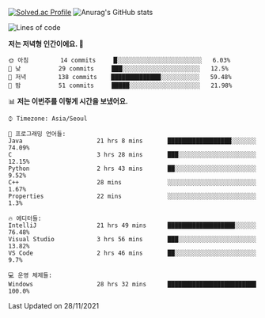

<!--
**PungwonLee/PungwonLee** is a ✨ _special_ ✨ repository because its `README.md` (this file) appears on your GitHub profile.

Here are some ideas to get you started:

- 🔭 I’m currently working on ...
- 🌱 I’m currently learning ...
- 👯 I’m looking to collaborate on ...
- 🤔 I’m looking for help with ...
- 💬 Ask me about ...
- 📫 How to reach me: ...
- 😄 Pronouns: ...
- ⚡ Fun fact: ...
-->
[![Solved.ac Profile](http://mazassumnida.wtf/api/v2/generate_badge?boj=vnddnjs00)](https://solved.ac/vnddnjs00/)
![Anurag's GitHub stats](https://github-readme-stats.vercel.app/api?username=PungwonLee&show_icons=true&theme=radical)
<!--START_SECTION:waka-->
![Lines of code](https://img.shields.io/badge/%EC%A0%80%EB%8A%94%20%EC%97%AC%ED%83%9C%EA%B9%8C%EC%A7%80%20-87975%20%EC%A4%84%EC%9D%98%20%EC%BD%94%EB%93%9C%EB%A5%BC%20%EC%9E%91%EC%84%B1%ED%96%88%EC%96%B4%EC%9A%94.-blue)

**저는 저녁형 인간이에요. 🦉** 

```text
🌞 아침         14 commits     █░░░░░░░░░░░░░░░░░░░░░░░░   6.03% 
🌆 낮　         29 commits     ███░░░░░░░░░░░░░░░░░░░░░░   12.5% 
🌃 저녁         138 commits    ██████████████░░░░░░░░░░░   59.48% 
🌙 밤　         51 commits     █████░░░░░░░░░░░░░░░░░░░░   21.98%

```


📊 **저는 이번주를 이렇게 시간을 보냈어요.** 

```text
⌚︎ Timezone: Asia/Seoul

💬 프로그래밍 언어들: 
Java                     21 hrs 8 mins       ██████████████████░░░░░░░   74.09% 
C                        3 hrs 28 mins       ███░░░░░░░░░░░░░░░░░░░░░░   12.15% 
Python                   2 hrs 43 mins       ██░░░░░░░░░░░░░░░░░░░░░░░   9.52% 
C++                      28 mins             ░░░░░░░░░░░░░░░░░░░░░░░░░   1.67% 
Properties               22 mins             ░░░░░░░░░░░░░░░░░░░░░░░░░   1.3%

🔥 에디터들: 
IntelliJ                 21 hrs 49 mins      ███████████████████░░░░░░   76.48% 
Visual Studio            3 hrs 56 mins       ███░░░░░░░░░░░░░░░░░░░░░░   13.82% 
VS Code                  2 hrs 46 mins       ██░░░░░░░░░░░░░░░░░░░░░░░   9.7%

💻 운영 체제들: 
Windows                  28 hrs 32 mins      █████████████████████████   100.0%

```


 Last Updated on 28/11/2021
<!--END_SECTION:waka-->
